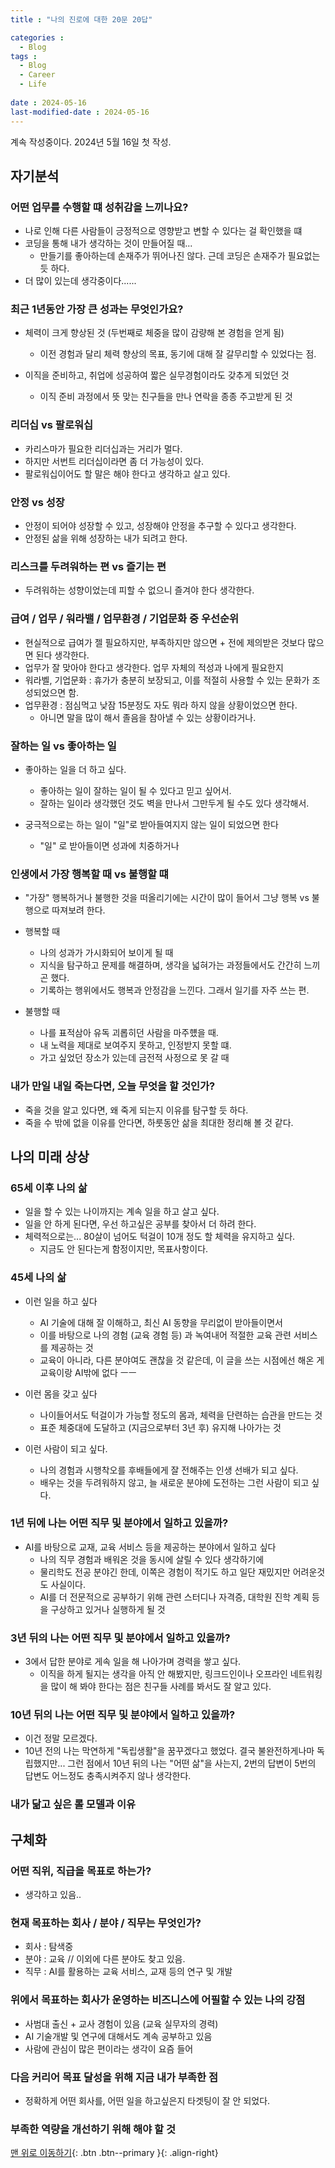 ```yaml
--- 
title : "나의 진로에 대한 20문 20답"

categories : 
  - Blog
tags :
  - Blog
  - Career
  - Life
 
date : 2024-05-16
last-modified-date : 2024-05-16
---
```


계속 작성중이다. 2024년 5월 16일 첫 작성.

## 자기분석

### 어떤 업무를 수행할 떄 성취감을 느끼나요?

- 나로 인해 다른 사람들이 긍정적으로 영향받고 변할 수 있다는 걸 확인했을 떄
- 코딩을 통해 내가 생각하는 것이 만들어질 때...
  - 만들기를 좋아하는데 손재주가 뛰어나진 않다. 근데 코딩은 손재주가 필요없는 듯 하다.
- 더 많이 있는데 생각중이다......

### 최근 1년동안 가장 큰 성과는 무엇인가요?

- 체력이 크게 향상된 것 (두번째로 체중을 많이 감량해 본 경험을 얻게 됨)
  - 이전 경험과 달리 체력 향상의 목표, 동기에 대해 잘 갈무리할 수 있었다는 점. 

- 이직을 준비하고, 취업에 성공하여 짧은 실무경험이라도 갖추게 되었던 것
  - 이직 준비 과정에서 뜻 맞는 친구들을 만나 연락을 종종 주고받게 된 것

### 리더십 vs 팔로워십

- 카리스마가 필요한 리더십과는 거리가 멀다.
- 하지만 서번트 리더십이라면 좀 더 가능성이 있다.
- 팔로워십이어도 할 말은 해야 한다고 생각하고 살고 있다.

### 안정 vs 성장

- 안정이 되어야 성장할 수 있고, 성장해야 안정을 추구할 수 있다고 생각한다.
- 안정된 삶을 위해 성장하는 내가 되려고 한다.

### 리스크를 두려워하는 편 vs 즐기는 편

- 두려워하는 성향이었는데 피할 수 없으니 즐겨야 한다 생각한다.

### 급여 / 업무 / 워라밸 / 업무환경 / 기업문화 중 우선순위

- 현실적으로 급여가 젤 필요하지만, 부족하지만 않으면 + 전에 제의받은 것보다 많으면 된다 생각한다.
- 업무가 잘 맞아야 한다고 생각한다. 업무 자체의 적성과 나에게 필요한지
- 워라벨, 기업문화 : 휴가가 충분히 보장되고, 이를 적절히 사용할 수 있는 문화가 조성되었으면 함.
- 업무환경 : 점심먹고 낮잠 15분정도 자도 뭐라 하지 않을 상황이었으면 한다.
  - 아니면 말을 많이 해서 졸음을 참아낼 수 있는 상황이라거나.

### 잘하는 일 vs 좋아하는 일

- 좋아하는 일을 더 하고 싶다.
  - 좋아하는 일이 잘하는 일이 될 수 있다고 믿고 싶어서.
  - 잘하는 일이라 생각했던 것도 벽을 만나서 그만두게 될 수도 있다 생각해서.

- 궁극적으로는 하는 일이 "일"로 받아들여지지 않는 일이 되었으면 한다
  - "일" 로 받아들이면 성과에 치중하거나 

### 인생에서 가장 행복할 때 vs 불행할 떄

- "가장" 행복하거나 불행한 것을 떠올리기에는 시간이 많이 들어서 그냥 행복 vs 불행으로 따져보려 한다.

- 행복할 때
  - 나의 성과가 가시화되어 보이게 될 때
  - 지식을 탐구하고 문제를 해결하며, 생각을 넓혀가는 과정들에서도 간간히 느끼곤 했다.
  - 기록하는 행위에서도 행복과 안정감을 느낀다. 그래서 일기를 자주 쓰는 편.

- 불행할 때
  - 나를 표적삼아 유독 괴롭히던 사람을 마주헀을 때.
  - 내 노력을 제대로 보여주지 못하고, 인정받지 못할 떄.
  - 가고 싶었던 장소가 있는데 금전적 사정으로 못 갈 때

### 내가 만일 내일 죽는다면, 오늘 무엇을 할 것인가? 

- 죽을 것을 알고 있다면, 왜 죽게 되는지 이유를 탐구할 듯 하다.
- 죽을 수 밖에 없을 이유를 안다면, 하룻동안 삶을 최대한 정리해 볼 것 같다.

## 나의 미래 상상

### 65세 이후 나의 삶

- 일을 할 수 있는 나이까지는 계속 일을 하고 살고 싶다.
- 일을 안 하게 된다면, 우선 하고싶은 공부를 찾아서 더 하려 한다.
- 체력적으로는... 80살이 넘어도 턱걸이 10개 정도 할 체력을 유지하고 싶다.
  - 지금도 안 된다는게 함정이지만, 목표사항이다.

### 45세 나의 삶

- 이런 일을 하고 싶다
  - AI 기술에 대해 잘 이해하고, 최신 AI 동향을 무리없이 받아들이면서
  - 이를 바탕으로 나의 경험 (교육 경험 등) 과 녹여내어 적절한 교육 관련 서비스를 제공하는 것
  - 교육이 아니라, 다른 분야여도 괜찮을 것 같은데, 이 글을 쓰는 시점에선 해온 게 교육이랑 AI밖에 없다 ㅡㅡ

- 이런 몸을 갖고 싶다
  - 나이들어서도 턱걸이가 가능할 정도의 몸과, 체력을 단련하는 습관을 만드는 것
  - 표준 체중대에 도달하고 (지금으로부터 3년 후) 유지해 나아가는 것

- 이런 사람이 되고 싶다.
  - 나의 경험과 시행착오를 후배들에게 잘 전해주는 인생 선배가 되고 싶다.
  - 배우는 것을 두려워하지 않고, 늘 새로운 분야에 도전하는 그런 사람이 되고 싶다.

### 1년 뒤에 나는 어떤 직무 및 분야에서 일하고 있을까?

- AI를 바탕으로 교재, 교육 서비스 등을 제공하는 분야에서 일하고 싶다
  - 나의 직무 경험과 배워온 것을 동시에 살릴 수 있다 생각하기에
  - 물리학도 전공 분야긴 한데, 이쪽은 경험이 적기도 하고 일단 재밌지만 어려운것도 사실이다.
  - AI를 더 전문적으로 공부하기 위해 관련 스터디나 자격증, 대학원 진학 계획 등을 구상하고 있거나 실행하게 될 것

### 3년 뒤의 나는 어떤 직무 및 분야에서 일하고 있을까?

- 3에서 답한 분야로 게속 일을 해 나아가며 경력을 쌓고 싶다.
  - 이직을 하게 될지는 생각을 아직 안 해봤지만, 링크드인이나 오프라인 네트워킹을 많이 해 봐야 한다는 점은 친구들 사례를 봐서도 잘 알고 있다.

### 10년 뒤의 나는 어떤 직무 및 분야에서 일하고 있을까?

- 이건 정말 모르겠다.
- 10년 전의 나는 막연하게 "독립생활"을 꿈꾸겠다고 했었다. 결국 불완전하게나마 독립했지만... 
그런 점에서 10년 뒤의 나는 "어떤 삶"을 사는지, 2번의 답변이 5번의 답변도 어느정도 충족시켜주지 않나 생각한다.

### 내가 닮고 싶은 롤 모델과 이유

## 구체화

### 어떤 직위, 직급을 목표로 하는가?

- 생각하고 있음..

### 현재 목표하는 회사 / 분야 / 직무는 무엇인가?

- 회사 : 탐색중
- 분야 : 교육 // 이외에 다른 분야도 찾고 있음.
- 직무 : AI를 활용하는 교육 서비스, 교재 등의 연구 및 개발

### 위에서 목표하는 회사가 운영하는 비즈니스에 어필할 수 있는 나의 강점

- 사범대 출신 + 교사 경험이 있음 (교육 실무자의 경력)
- AI 기술개발 및 연구에 대해서도 계속 공부하고 있음
- 사람에 관심이 많은 편이라는 생각이 요즘 들어 

### 다음 커리어 목표 달성을 위해 지금 내가 부족한 점

- 정확하게 어떤 회사를, 어떤 일을 하고싶은지 타겟팅이 잘 안 되었다.

### 부족한 역량을 개선하기 위해 해야 할 것




[맨 위로 이동하기](#){: .btn .btn--primary }{: .align-right}
